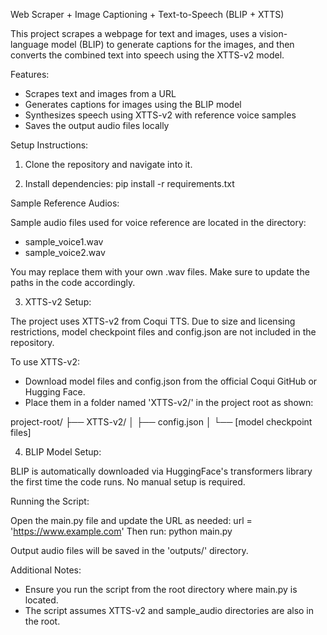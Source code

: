 Web Scraper + Image Captioning + Text-to-Speech (BLIP + XTTS)

This project scrapes a webpage for text and images, uses a vision-language model (BLIP) to generate captions for the images, and then converts the combined text into speech using the XTTS-v2 model.

Features:
- Scrapes text and images from a URL
- Generates captions for images using the BLIP model
- Synthesizes speech using XTTS-v2 with reference voice samples
- Saves the output audio files locally

Setup Instructions:

1. Clone the repository and navigate into it.

2. Install dependencies:
   pip install -r requirements.txt

Sample Reference Audios:

Sample audio files used for voice reference are located in the directory:
- sample_voice1.wav
- sample_voice2.wav

You may replace them with your own .wav files. Make sure to update the paths in the code accordingly.

3. XTTS-v2 Setup:

The project uses XTTS-v2 from Coqui TTS. Due to size and licensing restrictions, model checkpoint files and config.json are not included in the repository.

To use XTTS-v2:
- Download model files and config.json from the official Coqui GitHub or Hugging Face.
- Place them in a folder named 'XTTS-v2/' in the project root as shown:

project-root/
├── XTTS-v2/
│   ├── config.json
│   └── [model checkpoint files]

4. BLIP Model Setup:

BLIP is automatically downloaded via HuggingFace's transformers library the first time the code runs. No manual setup is required.

Running the Script:

Open the main.py file and update the URL as needed:
url = 'https://www.example.com'
Then run:
python main.py

Output audio files will be saved in the 'outputs/' directory.

Additional Notes:

- Ensure you run the script from the root directory where main.py is located.
- The script assumes XTTS-v2 and sample_audio directories are also in the root.
